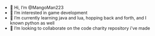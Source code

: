 - 👋 Hi, I’m @MangoMan223
- 👀 I’m interested in game development
- 🌱 I’m currently learning java and lua, hopping back and forth, and I known python as well
- 💞️ I’m looking to collaborate on the code charity repository i've made
<!---
MangoMan223/MangoMan223 is a ✨ special ✨ repository because its `README.md` (this file) appears on your GitHub profile.
You can click the Preview link to take a look at your changes.
--->
